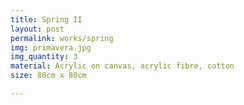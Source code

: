 ```yaml
---
title: Spring II
layout: post
permalink: works/spring
img: primavera.jpg
img_quantity: 3
material: Acrylic on canvas, acrylic fibre, cotton
size: 80cm x 80cm

---
```

